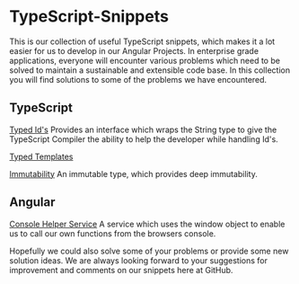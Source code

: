 # TypeScript-Snippets

This is our collection of useful TypeScript snippets, which makes it a lot easier for us to develop in our Angular Projects.
In enterprise grade applications, everyone will encounter various problems which need to be solved to maintain a sustainable and extensible code base. In this collection you will find solutions to some of the problems we have encountered.

## TypeScript
[Typed Id's](./TypedIds)
Provides an interface which wraps the String type to give the TypeScript Compiler the ability to help the developer while handling Id's.

[Typed Templates](./TypedTemplates)

[Immutability](./Immutability)
An immutable type, which provides deep immutability.

## Angular
[Console Helper Service](./Angular/ConsoleHelperService)
A service which uses the window object to enable us to call our own functions from the browsers console.


Hopefully we could also solve some of your problems or provide some new solution ideas.
We are always looking forward to your suggestions for improvement and comments on our snippets here at GitHub.
